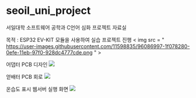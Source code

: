 # seoil_uni_project
서일대학 소프트웨어 공학과 C언어 심화 프로젝트 자료실

목적 : ESP32 EV-KIT 모듈을 사용하여 실습 프로젝트 진행
< img  src = " https://user-images.githubusercontent.com/11598835/96086997-1f078280-0efe-11eb-97f0-928dc4777cde.png " >

어댑터 PCB 디자인
<img src="https://user-images.githubusercontent.com/11598835/96087193-71e13a00-0efe-11eb-8aa7-b5da6ddde902.png">

얻배터 PCB 회로
<img src="https://user-images.githubusercontent.com/11598835/96087331-a5bc5f80-0efe-11eb-81ba-360de21daddd.png">

온습도 표시 웹서버 실행 화면
<img src="https://user-images.githubusercontent.com/11598835/96087397-bec51080-0efe-11eb-92fd-a57f4e27fd32.png">
